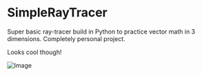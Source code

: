 # SimpleRayTracer

Super basic ray-tracer build in Python to practice vector math in 3 dimensions. Completely personal project.

Looks cool though!

![Image](https://i.imgur.com/Semixfo.png)